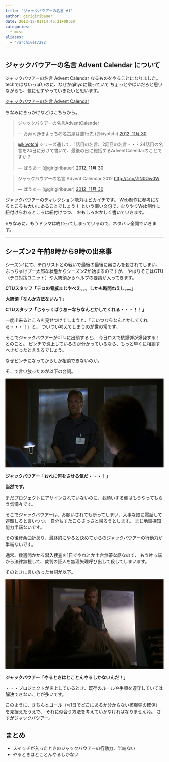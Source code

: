 ```yaml
---
title: 'ジャックバウアーの名言 #1'
author: girigiribauer
date: 2012-12-01T14:46:21+00:00
categories:
  - misc
aliases:
  - '/archives/292'
---
```

## ジャックバウアーの名言 Advent Calendar について

ジャックバウアーの名言 Advent Calendar なるものをやることになりました。 techではないっぽいのに、なぜかgihyoに載っていて ちょっとやばいだろと思いながらも、気にせずやっていきたいと思います。

[ジャックバウアーの名言 Advent Calendar](http://www.adventar.org/calendars/44)

ちなみにきっかけなどはこちらから。

<blockquote class="twitter-tweet" lang="ja">
  <p lang="ja" dir="ltr">
    ジャックバウアーの名言AdventCalender
  </p>

  <p>
    &mdash; お寿司@きよっち@名古屋は旅行先 (@kiyotchi) <a href="https://twitter.com/kiyotchi/status/274440067404152832">2012, 11月 30</a>
  </p>
</blockquote>

<blockquote class="twitter-tweet" lang="ja">
  <p lang="ja" dir="ltr">
    <a href="https://twitter.com/kiyotchi">@kiyotchi</a> シリーズ通して、1話目の名言、2話目の名言・・・24話目の名言を24日に分けて書いて、最後の日に総括するAdventCalendarのことですか？
  </p>

  <p>
    &mdash; ばうあー (@girigiribauer) <a href="https://twitter.com/girigiribauer/status/274440806050439168">2012, 11月 30</a>
  </p>
</blockquote>

<blockquote class="twitter-tweet" lang="ja">
  <p lang="ja" dir="ltr">
    ジャックバウアーの名言 Advent Calendar 2012 <a href="http://t.co/7lN0Ow0W">http://t.co/7lN0Ow0W</a>
  </p>

  <p>
    &mdash; ばうあー (@girigiribauer) <a href="https://twitter.com/girigiribauer/status/274444489928634368">2012, 11月 30</a>
  </p>
</blockquote>

ジャックバウアーのディレクション能力はピカイチです。 Web制作に参考になるところも大いにあることでしょう！ という謳い文句で、むりやりWeb制作に紐付けられるところは紐付けつつ、 おもしろおかしく書いていきます。

※ちなみに、もうドラマは終わってしまっているので、ネタバレ全開でいきます。

---

## シーズン2 午前8時から9時の出来事

シーズン1にて、テロリストとの戦いで最後の最後に奥さんを殺されてしまい、 ぶっちゃけプー太郎な状態からシーズン2が始まるのですが、 やはりそこはCTU（テロ対策ユニット）や大統領からヘルプの要請が入ってきます。

**CTUスタッフ「テロの脅威まじやべえ。。。しかも時間ねえし。。。」**

**大統領「なんか方法ないん？」**

**CTUスタッフ「じゃっくばうあーならなんとかしてくれる・・・！！」**

一度出来るところを見せつけてしまうと、「こいつならなんとかしてくれる・・・！」と、 ついつい考えてしまうのが世の常です。

そこでジャックバウアーがCTUに出頭すると、 今日ロスで核爆弾が爆発する！とのこと。 ピンチで炎上しているのが分かっているなら、もっと早くに相談すべきだったと言えるでしょう。

なぜピンチになってからしか相談できないのか。

そこで言い放ったのが以下の台詞。

![ジャックバウアー「おれに何をさせる気だ・・・！」](resource01.jpg)

**ジャックバウアー「おれに何をさせる気だ・・・！」**

**当然です。**

まだプロジェクトにアサインされていないのに、お願いする側はもうやってもらう気満々です。

そこでジャックバウアーは、お願いされても断ってしまい、大事な娘に電話して避難しろと言いつつ、 自分もすたこらさっさと帰ろうとします。 まじ地雷探知能力半端ないです。

その後紆余曲折あり、最終的にやると決めてからのジャックバウアーの行動力が半端ないです。

通常、数週間かかる潜入捜査を1日でやれとか土台無茶な話なので、 もう片っ端から法律無視して、裁判の証人を無理矢理呼び出して殺してしまいます。

そのときに言い放った台詞が以下。

![ジャックバウアー「やるときはとことんやるしかないんだ！」](resource02.jpg)

**ジャックバウアー「やるときはとことんやるしかないんだ！」**

・・・プロジェクトが炎上しているとき、既存のルールや手順を遵守していては解決できないことが多いです。

このように、きちんとゴール（≒1日でどこにあるか分からない核爆弾の確保）を見据えたうえで、 それに似合う方法を考えていかなければなりませんね。 さすがジャックバウアー。

## まとめ

- スイッチが入ったときのジャックバウアーの行動力、半端ない
- やるときはとことんやるしかない

